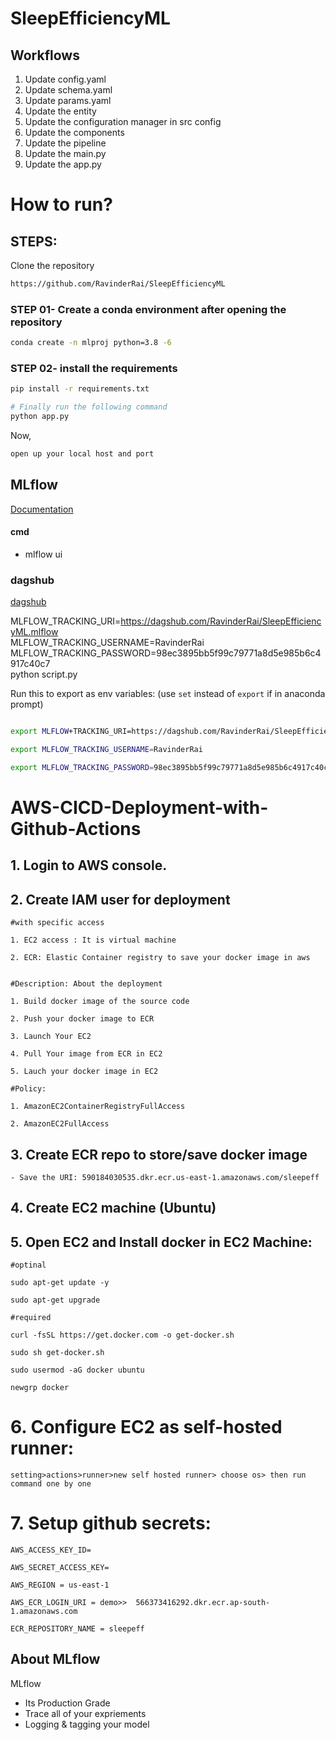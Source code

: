 # SleepEfficiencyML

## Workflows

1. Update config.yaml
2. Update schema.yaml
3. Update params.yaml
4. Update the entity
5. Update the configuration manager in src config
6. Update the components
7. Update the pipeline 
8. Update the main.py
9. Update the app.py

# How to run?

## STEPS:

Clone the repository

```bash
https://github.com/RavinderRai/SleepEfficiencyML
```

### STEP 01- Create a conda environment after opening the repository

```bash
conda create -n mlproj python=3.8 -6
```

### STEP 02- install the requirements
```bash
pip install -r requirements.txt
```


```bash
# Finally run the following command
python app.py
```

Now,
```bash
open up your local host and port
```

## MLflow

[Documentation](https://mlflow.org/docs/latest/index.html)

#### cmd
- mlflow ui


### dagshub
[dagshub](https://dagshub.com/)

MLFLOW_TRACKING_URI=https://dagshub.com/RavinderRai/SleepEfficiencyML.mlflow \
MLFLOW_TRACKING_USERNAME=RavinderRai \
MLFLOW_TRACKING_PASSWORD=98ec3895bb5f99c79771a8d5e985b6c4917c40c7 \
python script.py

Run this to export as env variables:
(use `set` instead of `export` if in anaconda prompt)

```bash

export MLFLOW+TRACKING_URI=https://dagshub.com/RavinderRai/SleepEfficiencyML.mlflow

export MLFLOW_TRACKING_USERNAME=RavinderRai

export MLFLOW_TRACKING_PASSWORD=98ec3895bb5f99c79771a8d5e985b6c4917c40c7

```

# AWS-CICD-Deployment-with-Github-Actions

## 1. Login to AWS console.

## 2. Create IAM user for deployment

	#with specific access

	1. EC2 access : It is virtual machine

	2. ECR: Elastic Container registry to save your docker image in aws


	#Description: About the deployment

	1. Build docker image of the source code

	2. Push your docker image to ECR

	3. Launch Your EC2 

	4. Pull Your image from ECR in EC2

	5. Lauch your docker image in EC2

	#Policy:

	1. AmazonEC2ContainerRegistryFullAccess

	2. AmazonEC2FullAccess

	
## 3. Create ECR repo to store/save docker image
    - Save the URI: 590184030535.dkr.ecr.us-east-1.amazonaws.com/sleepeff

	
## 4. Create EC2 machine (Ubuntu) 

## 5. Open EC2 and Install docker in EC2 Machine:
	
	
	#optinal

	sudo apt-get update -y

	sudo apt-get upgrade
	
	#required

	curl -fsSL https://get.docker.com -o get-docker.sh

	sudo sh get-docker.sh

	sudo usermod -aG docker ubuntu

	newgrp docker
	
# 6. Configure EC2 as self-hosted runner:
    setting>actions>runner>new self hosted runner> choose os> then run command one by one


# 7. Setup github secrets:

    AWS_ACCESS_KEY_ID=

    AWS_SECRET_ACCESS_KEY=

    AWS_REGION = us-east-1

    AWS_ECR_LOGIN_URI = demo>>  566373416292.dkr.ecr.ap-south-1.amazonaws.com

    ECR_REPOSITORY_NAME = sleepeff




## About MLflow 
MLflow

 - Its Production Grade
 - Trace all of your expriements
 - Logging & tagging your model